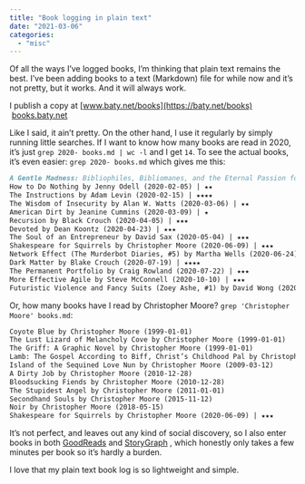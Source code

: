 ```yaml
---
title: "Book logging in plain text"
date: "2021-03-06"
categories: 
  - "misc"
---
```


Of all the ways I’ve logged books, I’m thinking that plain text remains the best. I’ve been adding books to a text (Markdown) file for while now and it’s not pretty, but it works. And it will always work.

I publish a copy at [www.baty.net/books](https://baty.net/books)  [books.baty.net](https://books.baty.net/)

Like I said, it ain’t pretty. On the other hand, I use it regularly by simply running little searches. If I want to know how many books are read in 2020, it’s just `grep 2020- books.md | wc -l` and I get `14`. To see the actual books, it’s even easier: `grep 2020- books.md` which gives me this:

```markdown
A Gentle Madness: Bibliophiles, Bibliomanes, and the Eternal Passion for Books by Nicholas A. Basbanes (2020-01-05) | ★★★★
How to Do Nothing by Jenny Odell (2020-02-05) | ★★
The Instructions by Adam Levin (2020-02-15) | ★★★★
The Wisdom of Insecurity by Alan W. Watts (2020-03-06) | ★★
American Dirt by Jeanine Cummins (2020-03-09) | ★
Recursion by Black Crouch (2020-04-05) | ★★★
Devoted by Dean Koontz (2020-04-23) | ★★★
The Soul of an Entrepreneur by David Sax (2020-05-04) | ★★★
Shakespeare for Squirrels by Christopher Moore (2020-06-09) | ★★★
Network Effect (The Murderbot Diaries, #5) by Martha Wells (2020-06-24) | ★★★★
Dark Matter by Blake Crouch (2020-07-19) | ★★★★
The Permanent Portfolio by Craig Rowland (2020-07-22) | ★★★
More Effective Agile by Steve McConnell (2020-10-10) | ★★★
Futuristic Violence and Fancy Suits (Zoey Ashe, #1) by David Wong (2020-12-27) | ★★★★
```

Or, how many books have I read by Christopher Moore? `grep 'Christopher Moore' books.md`:

```markdown
Coyote Blue by Christopher Moore (1999-01-01)
The Lust Lizard of Melancholy Cove by Christopher Moore (1999-01-01)
The Griff: A Graphic Novel by Christopher Moore (1999-01-01)
Lamb: The Gospel According to Biff, Christ’s Childhood Pal by Christopher Moore (2008-12-24)
Island of the Sequined Love Nun by Christopher Moore (2009-03-12)
A Dirty Job by Christopher Moore (2010-12-28)
Bloodsucking Fiends by Christopher Moore (2010-12-28)
The Stupidest Angel by Christopher Moore (2011-01-01)
Secondhand Souls by Christopher Moore (2015-11-12)
Noir by Christopher Moore (2018-05-15)
Shakespeare for Squirrels by Christopher Moore (2020-06-09) | ★★★
```

It’s not perfect, and leaves out any kind of social discovery, so I also enter books in both [GoodReads](https://www.goodreads.com/user/show/1259384-jack-baty) and [StoryGraph](https://www.thestorygraph.com/) , which honestly only takes a few minutes per book so it’s hardly a burden.

I love that my plain text book log is so lightweight and simple.
